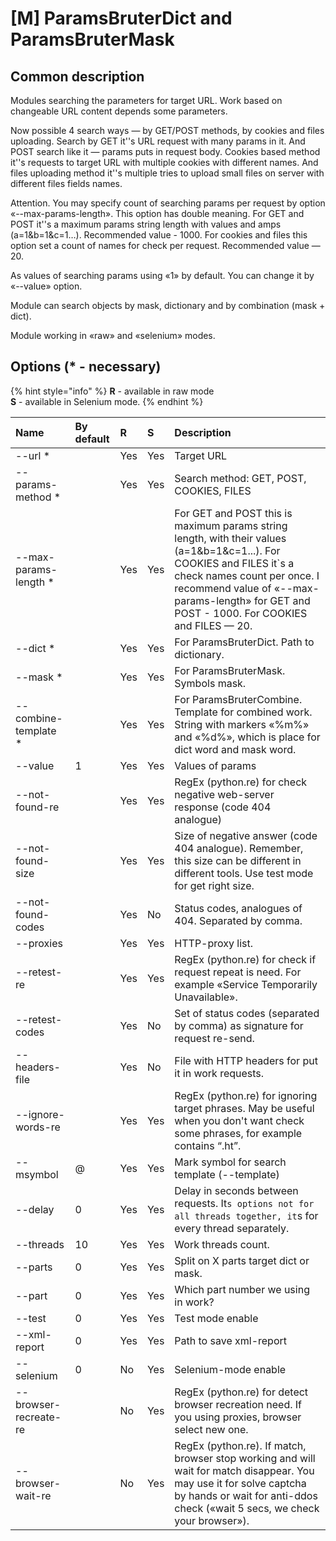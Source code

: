 # \[M\] ParamsBruterDict and ParamsBruterMask

## Common description

Modules searching the parameters for target URL. Work based on changeable URL content depends some parameters.

Now possible 4 search ways — by GET/POST methods, by cookies and files uploading. Search by GET it''s URL request with many params in it. And POST search like it — params puts in request body. Cookies based method it''s requests to target URL with multiple cookies with different names. And files uploading method it''s multiple tries to upload small files on server with different files fields names.

Attention. You may specify count of searching params per request by option «--max-params-length». This option has double meaning. For GET and POST it''s a maximum params string length with values and amps \(a=1&b=1&c=1…\). Recommended value - 1000. For cookies and files this option set a count of names for check per request. Recommended value — 20.

As values of searching params using «1» by default. You can change it by «--value» option.

Module can search objects by mask, dictionary and by combination \(mask + dict\).

Module working in «raw» and «selenium» modes.

## Options \(\* - necessary\)

{% hint style="info" %}
**R** - available in raw mode  
**S** - available in Selenium mode.
{% endhint %}

| Name | By default | R | S | Description |
| :--- | :--- | :--- | :--- | :--- |
| --url \* |  | Yes | Yes | Target URL |
| --params-method \* |  | Yes | Yes | Search method: GET, POST, COOKIES, FILES |
| --max-params-length \* |  | Yes | Yes | For GET and POST this is maximum params string length, with their values \(a=1&b=1&c=1...\). For COOKIES and FILES it\`s a check names count per once. I recommend value of «--max-params-length» for GET and POST - 1000. For COOKIES and FILES — 20. |
| --dict \* |  | Yes | Yes | For ParamsBruterDict. Path to dictionary. |
| --mask \* |  | Yes | Yes | For ParamsBruterMask. Symbols mask. |
| --combine-template \* |  | Yes | Yes | For ParamsBruterCombine. Template for combined work. String with markers «%m%» and «%d%», which is place for dict word and mask word. |
| --value | 1 | Yes | Yes | Values of params |
| --not-found-re |  | Yes | Yes | RegEx \(python.re\) for check negative web-server response  \(code 404 analogue\) |
| --not-found-size |  | Yes | Yes | Size of negative answer \(code 404 analogue\). Remember, this size can be different in different tools. Use test mode for get right size. |
| --not-found-codes |  | Yes | No | Status codes, analogues of 404. Separated by comma. |
| --proxies |  | Yes | Yes | HTTP-proxy list. |
| --retest-re |  | Yes | Yes | RegEx \(python.re\) for check if request repeat is need. For example «Service Temporarily Unavailable». |
| --retest-codes |  | Yes | No | Set of status codes \(separated by comma\) as signature for request re-send. |
| --headers-file |  | Yes | No | File with HTTP headers for put it in work requests. |
| --ignore-words-re |  | Yes | Yes | RegEx \(python.re\) for ignoring target phrases. May be useful when you don't want check some phrases, for example contains “.ht”. |
| --msymbol | @ | Yes | Yes | Mark symbol for search template \(--template\) |
| --delay | 0 | Yes | Yes | Delay in seconds  between requests. It`s options not for all threads together, it`s for every thread separately. |
| --threads | 10 | Yes | Yes | Work threads count. |
| --parts | 0 | Yes | Yes | Split on X parts target dict or mask. |
| --part | 0 | Yes | Yes | Which part number we using in work? |
| --test | 0 | Yes | Yes | Test mode enable |
| --xml-report | 0 | Yes | Yes | Path to save xml-report |
| --selenium | 0 | No | Yes | Selenium-mode enable |
| --browser-recreate-re |  | No | Yes | RegEx \(python.re\) for detect browser recreation need. If you using proxies, browser select new one. |
| --browser-wait-re |  | No | Yes | RegEx \(python.re\). If match, browser stop working and will wait for match disappear. You may use it for solve captcha by hands or wait for anti-ddos check \(«wait 5 secs, we check your browser»\). |

